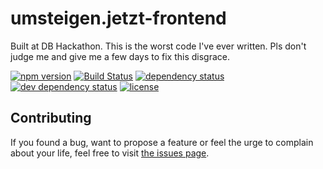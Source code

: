 # umsteigen.jetzt-frontend

Built at DB Hackathon. This is the worst code I've ever written. Pls don't judge me and give me a few days to fix this disgrace.

[![npm version](https://img.shields.io/npm/v/umsteigen.jetzt-frontend.svg)](https://www.npmjs.com/package/umsteigen.jetzt-frontend)
[![Build Status](https://travis-ci.org/juliuste/umsteigen.jetzt-frontend.svg?branch=master)](https://travis-ci.org/juliuste/umsteigen.jetzt-frontend)
[![dependency status](https://img.shields.io/david/juliuste/umsteigen.jetzt-frontend.svg)](https://david-dm.org/juliuste/umsteigen.jetzt-frontend)
[![dev dependency status](https://img.shields.io/david/dev/juliuste/umsteigen.jetzt-frontend.svg)](https://david-dm.org/juliuste/umsteigen.jetzt-frontend#info=devDependencies)
[![license](https://img.shields.io/github/license/juliuste/umsteigen.jetzt-frontend.svg?style=flat)](LICENSE)

## Contributing

If you found a bug, want to propose a feature or feel the urge to complain about your life, feel free to visit [the issues page](https://github.com/juliuste/umsteigen.jetzt-frontend/issues).
